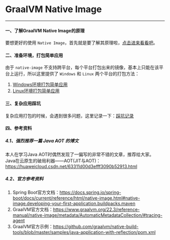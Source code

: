 # GraalVM Native Image

---------------------------

#### 一、了解GraalVM Native Image的原理

要想更好的使用 `Native Image`，首先就是要了解其原理啦，[点击进来看看吧](native-image/native-image.md)。


#### 二、准备环境，打包简单应用

由于 `native-image` 不支持跨平台，每个平台打包出来的镜像，基本上只能在该平台上运行，所以这里提供了 `Windows` 和 `Linux` 两个平台的打包方法：
1. [Windows环境打包简单应用](native-image/native-image-windows.md)
2. [Linux环境打包简单应用](native-image/native-image-linux.md)


#### 三、复杂应用踩坑

复杂应用打包的时候，会遇到很多问题，这里记录一下：[踩坑记录](native-image/treading-pit-log.md)


#### 四、参考资料

##### 4.1、强烈推荐一篇 Java AOT 的博文

本人在学习Java AOT时偶然发现了一偏写的非常不错的文章，推荐给大家。<br>
Java在云原生的破局利器——AOT(JIT与AOT)：https://huaweicloud.csdn.net/63311d00d3efff3090b52913.html

##### 4.2、官方参考资料

1. Spring Boot官方文档：https://docs.spring.io/spring-boot/docs/current/reference/html/native-image.html#native-image.developing-your-first-application.buildpacks.maven
2. GraalVM官方文档：https://www.graalvm.org/22.3/reference-manual/native-image/metadata/AutomaticMetadataCollection/#tracing-agent
3. GraalVM官方示例：https://github.com/graalvm/native-build-tools/blob/master/samples/java-application-with-reflection/pom.xml
